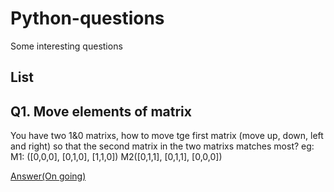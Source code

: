 # Python-questions
Some interesting questions 

## List
## Q1. Move elements of matrix
You have two 1&0 matrixs, how to move tge first matrix (move up, down, left and right) so that
the second matrix in the two matrixs matches most?
eg: M1: ([0,0,0], [0,1,0], [1,1,0])  M2([0,1,1], [0,1,1], [0,0,0])

[Answer(On going)](https://github.com/Wan-Yifei/Python-questions/blob/master/move%20the%20matrix.py)
